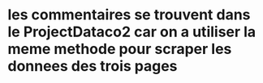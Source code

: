 # les commentaires se trouvent dans le ProjectDataco2 car on a utiliser la meme methode pour scraper les donnees des trois pages
